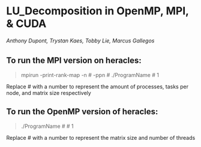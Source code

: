 # LU_Decomposition in OpenMP, MPI, & CUDA
###### Anthony Dupont, Trystan Kaes, Tobby Lie, Marcus Gallegos

## To run the MPI version on heracles:

> mpirun -print-rank-map -n # -ppn # ./ProgramName # 1

Replace # with a number to represent the amount of processes, tasks per node, and matrix size respectively

## To run the OpenMP version of heracles:

> ./ProgramName # # 1

Replace # with a number to represent the matrix size and number of threads 

